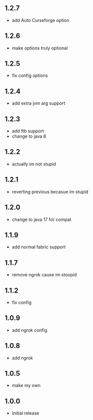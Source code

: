 ## 1.2.7

- add Auto Curseforge option

## 1.2.6

- make options truly optional

## 1.2.5

- fix config options

## 1.2.4

- add extra jvm arg support

## 1.2.3

- add ftb support
- change to java 8

## 1.2.2

- actually im not stupid

## 1.2.1

- reverting previous becasue im stupid

## 1.2.0

- change to java 17 for compat

## 1.1.9

- add normal fabric support

## 1.1.7

- remove ngrok cause im stoopid

## 1.1.2

- fix config

## 1.0.9

- add ngrok config

## 1.0.8

- add ngrok

## 1.0.5

- make my own

## 1.0.0

- Initial release
